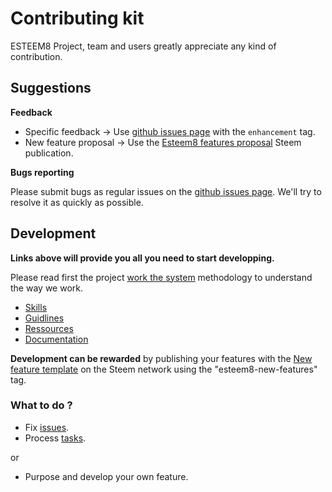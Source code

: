 # Contributing kit

ESTEEM8 Project, team and users greatly appreciate any kind of contribution.

## Suggestions

**Feedback**

* Specific feedback -> Use [github issues page](https://github.com/esteem8app/esteem8app.github.io/issues) with the `enhancement` tag.
* New feature proposal -> Use the [Esteem8 features proposal](https://steemit.com/steem/@esteem8/esteem8-community-proposals) Steem publication.

**Bugs reporting**

Please submit bugs as regular issues on the [github issues page](https://github.com/esteem8app/esteem8app.github.io/issues). We'll try to resolve it as quickly as possible.

## Development

**Links above will provide you all you need to start developping.**

Please read first the project [work the system](https://github.com/esteem8app/esteem8app.github.io/blob/master/docs/Strategic-objective.md) methodology to understand the way we work.

* [Skills](https://github.com/esteem8app/esteem8app.github.io/blob/master/docs/contributing-kit/skills.md)
* [Guidlines](https://github.com/esteem8app/esteem8app.github.io/blob/master/docs/contributing-kit/guidlines.md)
* [Ressources](https://github.com/esteem8app/esteem8app.github.io/blob/master/docs/contributing-kit/ressources.md)
* [Documentation](https://github.com/esteem8app/esteem8app.github.io/blob/master/docs/contributing-kit/documentation.md)

**Development can be rewarded** by publishing your features with the [New feature template](https://github.com/esteem8app/esteem8app.github.io/blob/master/docs/contributing-kit/publications-template/new-feature.md) on the Steem network using the "esteem8-new-features" tag.

### What to do ?

* Fix [issues](https://github.com/esteem8app/esteem8app.github.io/issues).
* Process [tasks](https://github.com/esteem8app/esteem8app.github.io/tree/master/docs/todo/task-list).

or

* Purpose and develop your own feature.
